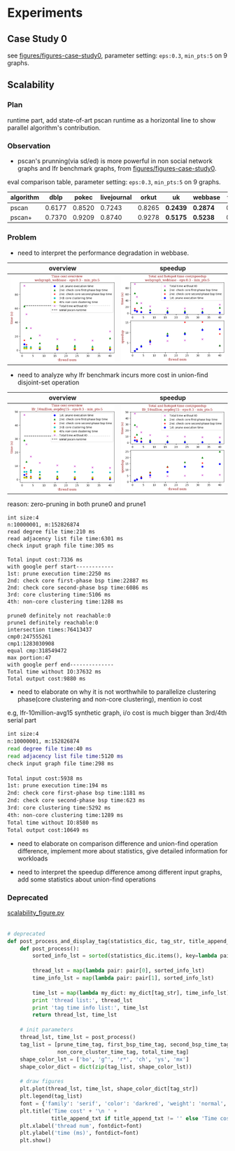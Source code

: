# Experiments
## Case Study 0

see [figures/figures-case-study0](figures/figures-case-study0), parameter setting: `eps:0.3`, `min_pts:5`
 on 9 graphs.

## Scalability
### Plan

runtime part, add state-of-art pscan runtime as a horizontal line to show parallel algorithm's contribution.

### Observation

* pscan's prunning(via sd/ed) is more powerful in non social network graphs and lfr benchmark graphs, from [figures/figures-case-study0](figures/figures-case-study0).

eval comparison table, parameter setting: `eps:0.3`, `min_pts:5`
 on 9 graphs.

algorithm | dblp | pokec | livejournal | orkut | uk | webbase | twitter | frienster | lfr10m_avgd15
--- | --- | --- | --- | --- | --- | --- | --- | --- | ---
pscan   | 0.6177 | 0.8520 | 0.7243 | 0.8265	| **0.2439** | **0.2874** | 0.4471 | 0.8566 | **0.5192**
pscan+  | 0.7370 | 0.9209 | 0.8740 | 0.9278 | **0.5175** | **0.5238** | 0.4866 | 0.8764 | **1.0000**

### Problem

* need to interpret the performance degradation in webbase.

overview | speedup
--- | ---
![webbase-overview](figures/webgraph_webbase-eps:0.3-min_pts:5-overview.png) | ![webbase-speedup](figures/webgraph_webbase-eps:0.3-min_pts:5-runtime-speedup.png)

* need to analyze why lfr benchmark incurs more cost in union-find disjoint-set operation

overview | speedup
--- | ---
![lfr-10million-avg15-overview](figures/lfr_10million_avgdeg15-eps:0.3-min_pts:5-overview.png) | ![lfr-10million-avg15-speedup](figures/lfr_10million_avgdeg15-eps:0.3-min_pts:5-runtime-speedup.png)

reason: zero-pruning in both prune0 and prune1

```
int size:4
n:10000001, m:152826874
read degree file time:210 ms
read adjacency list file time:6301 ms
check input graph file time:305 ms

Total input cost:7336 ms
with google perf start------------
1st: prune execution time:2250 ms
2nd: check core first-phase bsp time:22887 ms
2nd: check core second-phase bsp time:6086 ms
3rd: core clustering time:5106 ms
4th: non-core clustering time:1288 ms

prune0 definitely not reachable:0
prune1 definitely reachable:0
intersection times:76413437
cmp0:247555261
cmp1:1283030908
equal cmp:318549472
max portion:47
with google perf end--------------
Total time without IO:37632 ms
Total output cost:9880 ms
```

* need to elaborate on why it is not worthwhile to parallelize clustering phase(core clustering and non-core clustering), mention io cost

e.g, lfr-10million-avg15 synthetic graph, i/o cost is much bigger than 3rd/4th serial part

```zsh
int size:4
n:10000001, m:152826874
read degree file time:40 ms
read adjacency list file time:5120 ms
check input graph file time:298 ms

Total input cost:5938 ms
1st: prune execution time:194 ms
2nd: check core first-phase bsp time:1181 ms
2nd: check core second-phase bsp time:623 ms
3rd: core clustering time:5292 ms
4th: non-core clustering time:1289 ms
Total time without IO:8580 ms
Total output cost:10649 ms
```

* need to elaborate on comparison difference and union-find operation difference, implement more about statistics, give detailed information for workloads

* need to interpret the speedup difference among different input graphs, add some statistics about union-find operations


### Deprecated

[scalability_figure.py](scalability_figure.py)

```python

# deprecated
def post_process_and_display_tag(statistics_dic, tag_str, title_append_txt=''):
    def post_process():
        sorted_info_lst = sorted(statistics_dic.items(), key=lambda pair: pair[0])

        thread_lst = map(lambda pair: pair[0], sorted_info_lst)
        time_info_lst = map(lambda pair: pair[1], sorted_info_lst)

        time_lst = map(lambda my_dict: my_dict[tag_str], time_info_lst)
        print 'thread list:', thread_lst
        print 'tag time info list:', time_lst
        return thread_lst, time_lst

    # init parameters
    thread_lst, time_lst = post_process()
    tag_list = [prune_time_tag, first_bsp_time_tag, second_bsp_time_tag, core_cluster_time_tag,
                non_core_cluster_time_tag, total_time_tag]
    shape_color_lst = ['bo', 'g^', 'r*', 'ch', 'ys', 'mx']
    shape_color_dict = dict(zip(tag_list, shape_color_lst))

    # draw figures
    plt.plot(thread_lst, time_lst, shape_color_dict[tag_str])
    plt.legend(tag_list)
    font = {'family': 'serif', 'color': 'darkred', 'weight': 'normal', 'size': 12, }
    plt.title('Time cost' + '\n ' +
              title_append_txt if title_append_txt != '' else 'Time cost\n' + tag_str, fontdict=font)
    plt.xlabel('thread num', fontdict=font)
    plt.ylabel('time (ms)', fontdict=font)
    plt.show()
```
